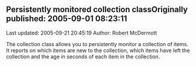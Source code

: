 ## Persistently monitored collection classOriginally published: 2005-09-01 08:23:11 
Last updated: 2005-09-21 20:45:19 
Author: Robert McDermott 
 
The collection class allows you to persistently monitor a collection of items. It reports on which items are new to the collection, which items have left the collection and the age in seconds of each item in the collection.